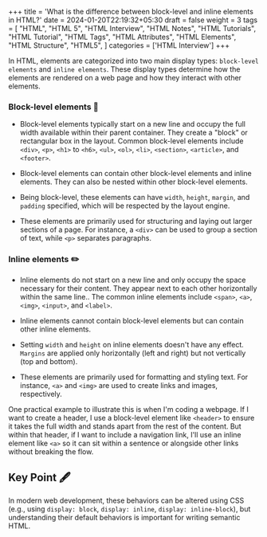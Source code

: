 +++
title = 'What is the difference between block-level and inline elements in HTML?'
date = 2024-01-20T22:19:32+05:30
draft = false
weight = 3
tags = [
    "HTML",
    "HTML 5",
    "HTML Interview",
    "HTML Notes",
    "HTML Tutorials",
    "HTML Tutorial",
    "HTML Tags",
    "HTML Attributes",
    "HTML Elements",
    "HTML Structure",
    "HTML5",
]
categories = ['HTML Interview']
+++

In HTML, elements are categorized into two main display types: `block-level elements` and `inline elements`. These display types determine how the elements are rendered on a web page and how they interact with other elements.

### Block-level elements 🧱

- Block-level elements typically start on a new line and occupy the full width available within their parent container. They create a "block" or rectangular box in the layout. Common block-level elements include `<div>`, `<p>`, `<h1>` to `<h6>`, `<ul>`, `<ol>`, `<li>`, `<section>`, `<article>`, and `<footer>`.

- Block-level elements can contain other block-level elements and inline elements. They can also be nested within other block-level elements.

- Being block-level, these elements can have `width`, `height`, `margin`, and `padding` specified, which will be respected by the layout engine.

- These elements are primarily used for structuring and laying out larger sections of a page. For instance, a `<div>` can be used to group a section of text, while `<p>` separates paragraphs.

### Inline elements ✏️

- Inline elements do not start on a new line and only occupy the space necessary for their content. They appear next to each other horizontally within the same line.. The common inline elements include `<span>`, `<a>`, `<img>`, `<input>`, and `<label>`.

- Inline elements cannot contain block-level elements but can contain other inline elements.

- Setting `width` and `height` on inline elements doesn't have any effect. `Margins` are applied only horizontally (left and right) but not vertically (top and bottom).

- These elements are primarily used for formatting and styling text. For instance, `<a>` and `<img>` are used to create links and images, respectively.

One practical example to illustrate this is when I'm coding a webpage. If I want to create a header, I use a block-level element like `<header>` to ensure it takes the full width and stands apart from the rest of the content. But within that header, if I want to include a navigation link, I'll use an inline element like `<a>` so it can sit within a sentence or alongside other links without breaking the flow.

## Key Point 🖋️

In modern web development, these behaviors can be altered using CSS (e.g., using `display: block`, `display: inline`, `display: inline-block`), but understanding their default behaviors is important for writing semantic HTML.
